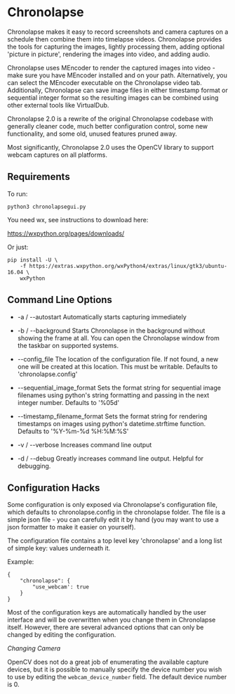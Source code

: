Chronolapse
===========

Chronolapse makes it easy to record screenshots and 
camera captures on a schedule then combine them 
into timelapse videos. Chronolapse provides the tools
for capturing the images, lightly processing them,
adding optional 'picture in picture', rendering the
images into video, and adding audio. 

Chronolapse uses MEncoder to render the captured images
into video - make sure you have MEncoder installed and on
your path. Alternatively, you can select the MEncoder
executable on the Chronolapse video tab. Additionally,
Chronolapse can save image files in either timestamp
format or sequential integer format so the resulting
images can be combined using other external tools like
VirtualDub.


Chronolapse 2.0 is a rewrite of the original
Chronolapse codebase with generally cleaner code, 
much better configuration control, some new functionality,
and some old, unused features pruned away.

Most significantly, Chronolapse 2.0 uses the OpenCV 
library to support webcam captures on all platforms.

Requirements
--------------------

To run:

```
python3 chronolapsegui.py
```


You need wx, see instructions to download here:

https://wxpython.org/pages/downloads/

Or just:

```
pip install -U \
    -f https://extras.wxpython.org/wxPython4/extras/linux/gtk3/ubuntu-16.04 \
    wxPython
```

Command Line Options
--------------------

- -a / --autostart
    Automatically starts capturing immediately

- -b / --background
    Starts Chronolapse in the background without showing
    the frame at all. You can open the Chronolapse window
    from the taskbar on supported systems.

- --config_file
    The location of the configuration file. If not found, a new
    one will be created at this location. This must be writable.
    Defaults to 'chronolapse.config'

- --sequential_image_format 
    Sets the format string for sequential image filenames
    using python's string formatting and passing in the next
    integer number.
    Defaults to '%05d'

- --timestamp_filename_format
    Sets the format string for rendering timestamps on images
    using python's datetime.strftime function.
    Defaults to '%Y-%m-%d %H:%M:%S'

- -v / --verbose
    Increases command line output

- -d / --debug
    Greatly increases command line output. Helpful for debugging.


Configuration Hacks
-------------------

Some configuration is only exposed via Chronolapse's configuration
file, which defaults to chronolapse.config in the chronolapse
folder. The file is a simple json file - you can carefully edit
it by hand (you may want to use a json formatter to make it
easier on yourself).

The configuration file contains a top level key 'chronolapse' and
a long list of simple key: values underneath it. 

Example:

```
{
    "chronolapse": {
        "use_webcam': true
    }
}
```

Most of the configuration keys are automatically handled by the
user interface and will be overwritten when you change them in
Chronolapse itself. However, there are several advanced options 
that can only be changed by editing the configuration.

*Changing Camera*

OpenCV does not do a great job of enumerating the available 
capture devices, but it is possible to manually specify the
device number you wish to use by editing the
`webcam_device_number`
field. The default device number is 0.


